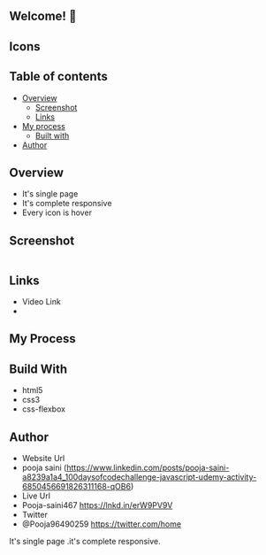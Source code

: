 ## Welcome! 👋

## Icons

## Table of contents

- [Overview](#overview)
  - [Screenshot](#screenshot)
  - [Links](#links)
- [My process](#my-process)
  - [Built with](#built-with)
- [Author](#author)

## Overview

- It's single page
- It's complete responsive
- Every icon is hover

## Screenshot


<img src ="">

## Links

- Video Link
- 

## My Process
## Build With
- html5
- css3
- css-flexbox

## Author
- Website Url 
- pooja saini (https://www.linkedin.com/posts/pooja-saini-a8239a1a4_100daysofcodechallenge-javascript-udemy-activity-6850456691826311168-qOB6)
- Live Url
- Pooja-saini467 https://lnkd.in/erW9PV9V
- Twitter
-  @Pooja96490259 https://twitter.com/home



It's single page .it's complete responsive.
